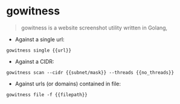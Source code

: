 # gowitness
> gowitness is a website screenshot utility written in Golang, 

- Against a single url:

`gowitness single {{url}}`

- Against a CIDR: 

`gowitness scan --cidr {{subnet/mask}} --threads {{no_threads}}`


- Against urls (or domains) contained in file:

`gowitness file -f {{filepath}}`

